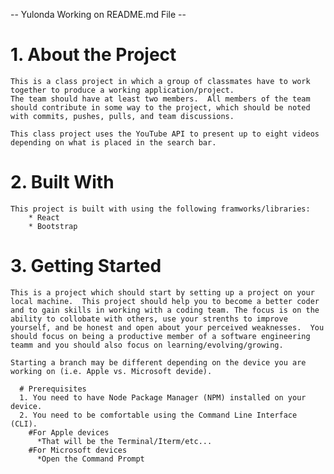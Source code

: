  <!-- Youtube Clone Project 
<!--   

Prioritize Functinality over Design 

- 
                    ~APP.JSX {MAIN PAGE TO RENDER}

 ~ Home page - consists of SearchBar component , search and nav aka header .
  ~ About page - should include information about who worked on the application and links to their GitHub profiles.
  .
  Create an: 

  <AboutMeCard> : Name / Photo/ Link to Github / 1-3 Fun Facts (one thing you enjoy about coding)
    <AboutMe>
  .
  .
        COMPONENTS 

~Searchbar - 8 videos on load with a thumbnail showing title of video.
    -fetch search (e.target.value) from searchbar from youtube API and render 8 results.

~SearchBar Reset - When a new search is performed the previous results should be cleared and only show new results




- useState manipulation

~Search Bar Redirect

- VIEW VIDEO - Click on displayed video and take to new page to view video.


example on how to fetch

fetch(
  `https://youtube.googleapis.com/youtube/v3/search?key=${process.env.REACT_APP_API_KEY}`
)



NAVBAR 
-- HOME -ABOUT ---

   -->


-- Yulonda Working on README.md File --
# 1. About the Project
    This is a class project in which a group of classmates have to work together to produce a working application/project. 
    The team should have at least two members.  All members of the team should contribute in some way to the project, which should be noted with commits, pushes, pulls, and team discussions.  
    
    This class project uses the YouTube API to present up to eight videos depending on what is placed in the search bar.  


# 2. Built With
    This project is built with using the following framworks/libraries:
        * React
        * Bootstrap

# 3. Getting Started
    This is a project which should start by setting up a project on your local machine.  This project should help you to become a better coder and to gain skills in working with a coding team. The focus is on the ability to collobate with others, use your strenths to improve yourself, and be honest and open about your perceived weaknesses.  You should focus on being a productive member of a software engineering teamm and you should also focus on learning/evolving/growing.  

    Starting a branch may be different depending on the device you are working on (i.e. Apple vs. Microsoft devide).

      # Prerequisites
      1. You need to have Node Package Manager (NPM) installed on your device.
      2. You need to be comfortable using the Command Line Interface (CLI).  
        #For Apple devices
          *That will be the Terminal/Iterm/etc...  
        #For Microsoft devices
          *Open the Command Prompt
        
  























